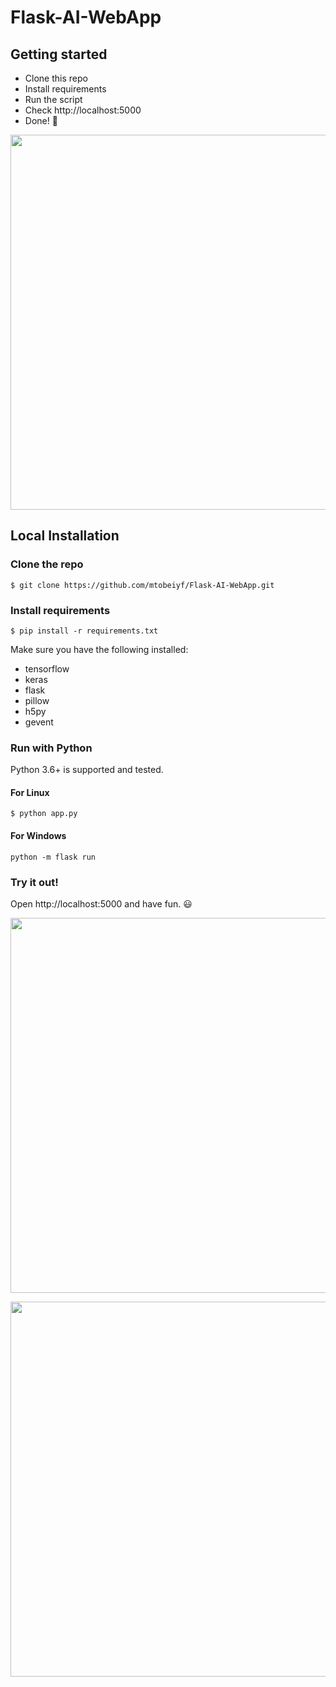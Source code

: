 # Flask-AI-WebApp

## Getting started

- Clone this repo 
- Install requirements
- Run the script
- Check http://localhost:5000
- Done! :tada:

<p align="center">
  <img src="https://user-images.githubusercontent.com/50111329/64038620-c38eff80-cb58-11e9-9373-6d2554bc7834.png" width="600px" alt="">
</p>


## Local Installation

### Clone the repo
```shell
$ git clone https://github.com/mtobeiyf/Flask-AI-WebApp.git
```

### Install requirements

```shell
$ pip install -r requirements.txt
```

Make sure you have the following installed:
- tensorflow
- keras
- flask
- pillow
- h5py
- gevent

### Run with Python

Python 3.6+ is supported and tested.

#### For Linux
```shell
$ python app.py
```

#### For Windows
```shell
python -m flask run
```

### Try it out!

Open http://localhost:5000 and have fun. :smiley:

<p align="center">
  <img src="https://user-images.githubusercontent.com/50111329/64039399-d1de1b00-cb5a-11e9-874d-bc2efbcc4512.png" width="600px" alt="">
</p>
<p align="center">
    <img src="https://i.imgur.com/G1JcwEO.gif" width="600px" alt="">
</p>
